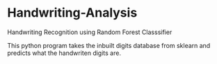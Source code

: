 # Handwriting-Analysis
Handwriting Recognition using Random Forest Classsifier

This python program takes the inbuilt digits database from sklearn and predicts what the handwriten digits are.
